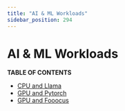 ```yaml
---
title: "AI & ML Workloads"
sidebar_position: 294
---
```


# AI & ML Workloads

**TABLE OF CONTENTS**

- [CPU and Llama](./cpu_and_llama)
- [GPU and Pytorch](./gpu_and_pytorch)
- [GPU and Fooocus](./gpu_and_fooocus)